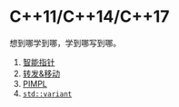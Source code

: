 # C++11/C++14/C++17

想到哪学到哪，学到哪写到哪。

1. [智能指针](./01.智能指针.md)
1. [转发&移动](./02.转发和移动.md)
1. [PIMPL](./03.pimpl.md)
1. [`std::variant`](./04.variant.md)
